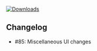 [![Downloads](https://img.shields.io/github/downloads/zevnda/steam-game-idler/1.7.16/total?style=for-the-badge&logo=github&color=137eb5)](https://github.com/zevnda/steam-game-idler/releases/download/1.7.16/Steam.Game.Idler_1.7.16_x64_en-US.msi)

## Changelog
- #85: Miscellaneous UI changes
